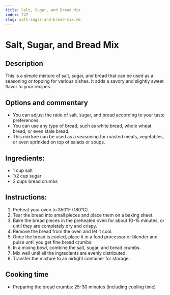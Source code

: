 ```yaml
---
title: Salt, Sugar, and Bread Mix
index: 247
slug: salt-sugar-and-bread-mix.md
---
```


# Salt, Sugar, and Bread Mix

## Description
This is a simple mixture of salt, sugar, and bread that can be used as a seasoning or topping for various dishes. It adds a savory and slightly sweet flavor to your recipes.

## Options and commentary
- You can adjust the ratio of salt, sugar, and bread according to your taste preferences.
- You can use any type of bread, such as white bread, whole wheat bread, or even stale bread.
- This mixture can be used as a seasoning for roasted meats, vegetables, or even sprinkled on top of salads or soups.

## Ingredients:
- 1 cup salt
- 1/2 cup sugar
- 2 cups bread crumbs

## Instructions:
1. Preheat your oven to 350°F (180°C).
2. Tear the bread into small pieces and place them on a baking sheet.
3. Bake the bread pieces in the preheated oven for about 10-15 minutes, or until they are completely dry and crispy.
4. Remove the bread from the oven and let it cool.
5. Once the bread is cooled, place it in a food processor or blender and pulse until you get fine bread crumbs.
6. In a mixing bowl, combine the salt, sugar, and bread crumbs.
7. Mix well until all the ingredients are evenly distributed.
8. Transfer the mixture to an airtight container for storage.

## Cooking time
- Preparing the bread crumbs: 25-30 minutes (including cooling time)